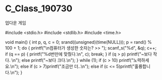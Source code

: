 # C_Class_190730
업다운 게임


#include <stdio.h>
#include <stdlib.h>
#include <time.h>

void main()
{
	int p, q, c = 0;
	srand((unsigned)(time(NULL)));
	p = rand() % 100 + 1;
	do
	{
		printf("\n컴퓨터가 생성한 숫자는? >> ");
		scanf_s("%d", &q);
		c++;
		if (q == p)
		{
			printf("%d번만에 맞췄다.\n", c);
			break;
		}
		if (q > p) printf("~보다 작다. \n");
		else printf("~보다 크다.\n");
	} while (1);
	if (c > 10) printf("노력하세요.\n");
	else if (c > 7)printf("조금만 더..\n");
	else if (c <= 5)printf("훌륭합니다.\n");
}
